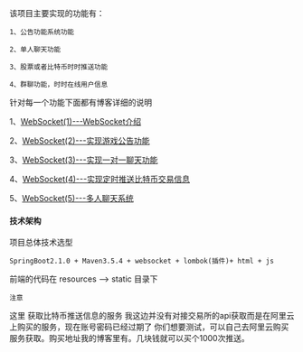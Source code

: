 该项目主要实现的功能有：

```
1、公告功能系统功能

2、单人聊天功能

3、股票或者比特币时时推送功能

4、群聊功能，时时在线用户信息
```

针对每一个功能下面都有博客详细的说明

1、[WebSocket(1)---WebSocket介绍](https://www.cnblogs.com/qdhxhz/p/8467715.html)

2、[WebSocket(2)---实现游戏公告功能](https://www.cnblogs.com/qdhxhz/p/9438954.html)

3、[WebSocket(3)---实现一对一聊天功能](https://www.cnblogs.com/qdhxhz/p/9452237.html)

4、[WebSocket(4)---实现定时推送比特币交易信息](https://www.cnblogs.com/qdhxhz/p/9452404.html)

5、[WebSocket(5)---多人聊天系统](https://www.cnblogs.com/qdhxhz/p/9471659.html)

#### 技术架构

项目总体技术选型

```
SpringBoot2.1.0 + Maven3.5.4 + websocket + lombok(插件)+ html + js
```

前端的代码在 resources —> static 目录下

`注意` 

这里 获取比特币推送信息的服务 我这边并没有对接交易所的api获取而是在阿里云上购买的服务，现在账号密码已经过期了
你们想要测试，可以自己去阿里云购买服务获取。购买地址我的博客里有。几块钱就可以买个1000次推送。
